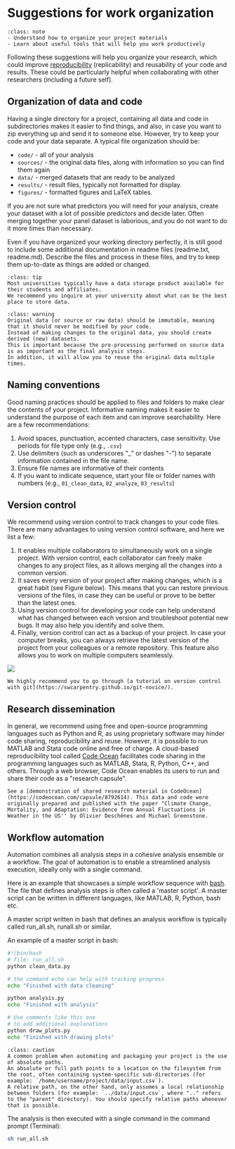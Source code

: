 # Suggestions for work organization 

```{admonition} Key objectives
:class: note
- Understand how to organize your project materials 
- Learn about useful tools that will help you work productively   
```

Following these suggestions will help you organize your research, which could improve [reproducibility](https://the-turing-way.netlify.com) (replicability) and reusability of your code and results. These could be particularly helpful when collaborating with other researchers (including a future self). 

## Organization of data and code

Having a single directory for a project, containing all data and code in subdirectories 
makes it easier to find things, and also, in case you want to zip everything up and send it to someone else.
However, try to keep your code and your data separate. A typical file organization should be:

  - `code/` - all of your analysis
  - `sources/` - the original data files, along with information so you can find them again
  - `data/` - merged datasets that are ready to be analyzed
  - `results/` - result files, typically not formatted for display.
  - `figures/` - formatted figures and LaTeX tables.

If you are not sure what predictors you will need for your analysis,
create your dataset with a lot of possible predictors and decide
later.  Often merging together your panel dataset is laborious, and
you do not want to do it more times than necessary.

Even if you have organized your working directory perfectly, it is still good to include 
some additional documentation in readme files (readme.txt, readme.md).
Describe the files and process in these files, and try to keep them up-to-date as things are added or changed. 

```{admonition} Data storage 
:class: tip
Most universities typically have a data storage product available for their students and affiliates. 
We recommend you inquire at your university about what can be the best place to store data.
```

```{admonition} Immutable data
:class: warning
Original data (or source or raw data) should be immutable, meaning that it should never be modified by your code. 
Instead of making changes to the original data, you should create derived (new) datasets.
This is important because the pre-processing performed on source data is as important as the final analysis steps.
In addition, it will allow you to reuse the original data multiple times.
```

## Naming conventions

Good naming practices should be applied to files and folders to make clear the contents of your project. 
Informative naming makes it easier to understand the purpose of each item and can improve searchability. Here are a few recommendations:

1. Avoid spaces, punctuation, accented characters, case sensitivity. Use periods for file type only (e.g., `.csv`)
2. Use delimiters (such as underscores "_" or dashes "-") to separate information contained in the file name.
3. Ensure file names are informative of their contents
4. If you want to indicate sequence, start your file or folder names with numbers (e.g., `01_clean_data`, `02_analyze`, `03_results`)


## Version control

We recommend using version control to track changes to your code files. There are many advantages to using version control software, and here we list a few:

1. It enables multiple collaborators to simultaneously work on a single project. With version control, each collaborator can freely make changes to any project files, as it allows merging all the changes into a common version.
2. It saves every version of your project after making changes, which is a great habit (see Figure below). This means that you can restore previous versions of the files, in case they can be useful or prove to be better than the latest ones. 
3. Using version control for developing your code can help understand what has changed between each version and troubleshoot potential new bugs. It may also help you identify and solve them.
4. Finally, version control can act as a backup of your project. In case your computer breaks, you can always retrieve the latest version of the project from your colleagues or a remote repository. This feature also allows you to work on multiple computers seamlessly. 

![](https://www.groovecommerce.com/hs-fs/hub/188845/file-4063238065-png/blog-files/version-control-comic.png)

```{seealso}
We highly recommend you to go through [a tutorial on version control with git](https://swcarpentry.github.io/git-novice/).
```

## Research dissemination 

In general, we recommend using free and open-source programming languages such as Python and R, as using proprietary software may hinder code sharing, reproducibility and reuse. However, it is possible to run MATLAB and Stata code online and free of charge. A cloud-based reproducibility tool called [Code Ocean](https://codeocean.com) facilitates code sharing in the programming languages such as MATLAB, Stata, R, Python, C++, and others. Through a web browser, Code Ocean enables its users to run and share their code as a "research capsule".

```{seealso}
See a [demonstration of shared research material in CodeOcean](https://codeocean.com/capsule/8792614). This data and code were originally prepared and published with the paper "Climate Change, Mortality, and Adaptation: Evidence from Annual Fluctuations in Weather in the US'' by Olivier Deschênes and Michael Greenstone. 
```

## Workflow automation

Automation combines all analysis steps in a cohesive analysis ensemble or a workflow. 
The goal of automation is to enable a streamlined analysis execution, ideally only with a single command. 

Here is an example that showcases a simple workflow sequence with [bash](http://swcarpentry.github.io/shell-novice/).
The file that defines analysis steps is often called a 'master script'.
A master script can be written in different languages, like MATLAB, R, Python, bash etc.

A master script written in bash that defines an analysis workflow is typically called run_all.sh, runall.sh or similar.

An example of a master script in bash:

```bash
#!/bin/bash
# file: run_all.sh
python clean_data.py

# the command echo can help with tracking progress
echo "Finished with data cleaning"

python analysis.py
echo "Finished with analysis"

# Use comments like this one
# to add additional explanations
python draw_plots.py
echo "Finished with drawing plots"
```

```{admonition} Relative and absolute paths
:class: caution
A common problem when automating and packaging your project is the use of absolute paths.
An absolute or full path points to a location on the filesystem from the root, often containing system-specific sub-directories (for example: `/home/username/project/data/input.csv`). 
A relative path, on the other hand, only assumes a local relationship between folders (for example: `../data/input.csv`, where ".." refers to the "parent" directory). You should specify relative paths whenever that is possible.
```

The analysis is then executed with a single command in the command prompt (Terminal):

```bash
sh run_all.sh
```
